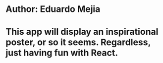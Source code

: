# Author: Eduardo Mejia

# This app will display an inspirational poster, or so it seems. Regardless, just having fun with React.
